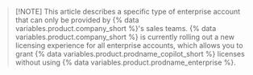 >[!NOTE] This article describes a specific type of enterprise account that can only be provided by {% data variables.product.company_short %}'s sales teams. {% data variables.product.company_short %} is currently rolling out a new licensing experience for all enterprise accounts, which allows you to grant {% data variables.product.prodname_copilot_short %} licenses without using {% data variables.product.prodname_enterprise %}.
